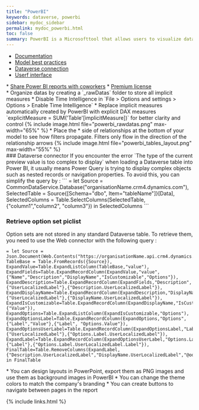 ```yaml
---
title: "PowerBI"
keywords: dataverse, powerbi
sidebar: mydoc_sidebar
permalink: mydoc_powerbi.html
toc: false
summary: PowerBI is a Microsofttool that allows users to visualize data, create interactive reports, and share insights across an organization. It connects to various data sources, enabling real-time data analysis.
---
```


<ul id="profileTabs" class="nav nav-tabs">
    <li class="active"><a class="noCrossRef" href="#documentation" data-toggle="tab">Documentation</a></li>
    <li><a class="noCrossRef" href="#best-practice" data-toggle="tab">Model best practices</a></li>
    <li><a class="noCrossRef" href="#dataverse-connection" data-toggle="tab">Dataverse connection</a></li>
    <li><a class="noCrossRef" href="#user-interface" data-toggle="tab">Userf interface</a></li>
</ul>
  <div class="tab-content">
<div role="tabpanel" class="tab-pane active" id="documentation" markdown="1">
* <a href="https://learn.microsoft.com/en-us/power-bi/collaborate-share/service-share-dashboards" target="_blank" rel="noopener noreferrer">Share Power BI reports with coworkers</a>
* <a href="https://learn.microsoft.com/en-us/power-bi/enterprise/service-premium-per-user-faq" target="_blank" rel="noopener noreferrer">Premium license</a>
</div>

<div role="tabpanel" class="tab-pane" id="best-practice" markdown="1">
* Organize datas by creating a `_rawDatas` folder to store all implicit measures
* Disable Time Intelligence in `File > Options and settings > Options > Enable Time Intelligence`
* Replace implicit measures automatically created by PowerBI with explicit DAX measures `explicitMeasure = SUM('Table'[implicitMeasure])` for better clarity and control
{% include image.html file="powerbi_rawdatas.png" max-width="65%" %}
* Place the * side of relationships at the bottom of your model to see how filters propagate. Filters only flow in the direction of the relationship arrows
{% include image.html file="powerbi_tables_layout.png" max-width="55%" %}
</div>

<div role="tabpanel" class="tab-pane" id="dataverse-connection" markdown="1">
### Dataverse connector  
If you encounter the error `The type of the current preview value is too complex to display` when loading a Dataverse table into Power BI, it usually means Power Query is trying to display complex objects such as nested records or navigation properties. To avoid this, you can simplify the query by :
```
= let Source = CommonDataService.Database("organisationName.crm4.dynamics.com"),
SelectedTable = Source{[Schema="dbo", Item="tableName"]}[Data],
SelectedColumns = Table.SelectColumns(SelectedTable, {"column1","column2", "column3"})
in SelectedColumns
```

### Retrieve option set piclist
Option sets are not stored in any standard Dataverse table. To retrieve them, you need to use the Web connector with the following query :
```
= let Source = Json.Document(Web.Contents("https://organisationName.api.crm4.dynamics.com/api/data/v9.0/GlobalOptionSetDefinitions")),
TableBase = Table.FromRecords({Source}),
ExpandValue=Table.ExpandListColumn(TableBase,"value"),
ExpandFields=Table.ExpandRecordColumn(ExpandValue,"value",{"Name","Description","DisplayName","IsCustomizable","Options"}),
ExpandDescription=Table.ExpandRecordColumn(ExpandFields,"Description",{"UserLocalizedLabel"},{"Description.UserLocalizedLabel"}),
ExpandDisplayName=Table.ExpandRecordColumn(ExpandDescription,"DisplayName",{"UserLocalizedLabel"},{"DisplayName.UserLocalizedLabel"}),
ExpandIsCustomizable=Table.ExpandRecordColumn(ExpandDisplayName,"IsCustomizable",{"Value"}), ExpandOptions=Table.ExpandListColumn(ExpandIsCustomizable,"Options"),
ExpandOptionsLabel=Table.ExpandRecordColumn(ExpandOptions,"Options",{"Label","Value"},{"Label", "Options.Value"}),
ExpandOptionsUserLabel=Table.ExpandRecordColumn(ExpandOptionsLabel,"Label",{"UserLocalizedLabel"},{"Options.Label.UserLocalizedLabel"}),
ExpandLabel=Table.ExpandRecordColumn(ExpandOptionsUserLabel,"Options.Label.UserLocalizedLabel",{"Label"},{"Options.Label.UserLocalizedLabel.Label"}),
FinalTable=Table.RemoveColumns(ExpandLabel,{"Description.UserLocalizedLabel","DisplayName.UserLocalizedLabel","@odata.context","Value"})
in FinalTable
```
</div>

<div role="tabpanel" class="tab-pane" id="user-interface" markdown="1">
* You can design layouts in PowerPoint, export them as PNG images and use them as background images in PowerBI
* You can change the theme colors to match the company's branding
* You can create buttons to navigate between pages in the report
</div>
</div>

{% include links.html %}
